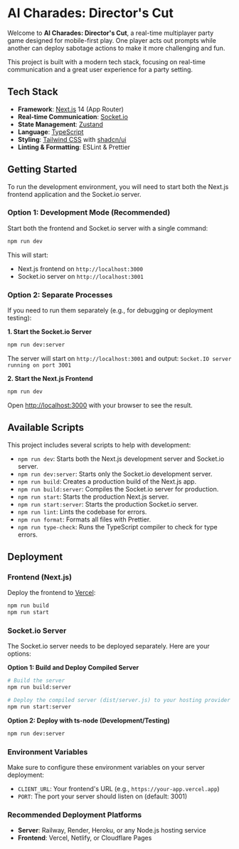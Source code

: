 # AI Charades: Director's Cut

Welcome to **AI Charades: Director's Cut**, a real-time multiplayer party game designed for mobile-first play. One player acts out prompts while another can deploy sabotage actions to make it more challenging and fun.

This project is built with a modern tech stack, focusing on real-time communication and a great user experience for a party setting.

## Tech Stack

- **Framework**: [Next.js](https://nextjs.org/) 14 (App Router)
- **Real-time Communication**: [Socket.io](https://socket.io/)
- **State Management**: [Zustand](https://github.com/pmndrs/zustand)
- **Language**: [TypeScript](https://www.typescriptlang.org/)
- **Styling**: [Tailwind CSS](https://tailwindcss.com/) with [shadcn/ui](https://ui.shadcn.com/)
- **Linting & Formatting**: ESLint & Prettier

## Getting Started

To run the development environment, you will need to start both the Next.js frontend application and the Socket.io server.

### Option 1: Development Mode (Recommended)

Start both the frontend and Socket.io server with a single command:

```bash
npm run dev
```

This will start:

- Next.js frontend on `http://localhost:3000`
- Socket.io server on `http://localhost:3001`

### Option 2: Separate Processes

If you need to run them separately (e.g., for debugging or deployment testing):

**1. Start the Socket.io Server**

```bash
npm run dev:server
```

The server will start on `http://localhost:3001` and output: `Socket.IO server running on port 3001`

**2. Start the Next.js Frontend**

```bash
npm run dev
```

Open [http://localhost:3000](http://localhost:3000) with your browser to see the result.

## Available Scripts

This project includes several scripts to help with development:

- `npm run dev`: Starts both the Next.js development server and Socket.io server.
- `npm run dev:server`: Starts only the Socket.io development server.
- `npm run build`: Creates a production build of the Next.js app.
- `npm run build:server`: Compiles the Socket.io server for production.
- `npm run start`: Starts the production Next.js server.
- `npm run start:server`: Starts the production Socket.io server.
- `npm run lint`: Lints the codebase for errors.
- `npm run format`: Formats all files with Prettier.
- `npm run type-check`: Runs the TypeScript compiler to check for type errors.

## Deployment

### Frontend (Next.js)

Deploy the frontend to [Vercel](https://vercel.com/new):

```bash
npm run build
npm run start
```

### Socket.io Server

The Socket.io server needs to be deployed separately. Here are your options:

**Option 1: Build and Deploy Compiled Server**

```bash
# Build the server
npm run build:server

# Deploy the compiled server (dist/server.js) to your hosting provider
npm run start:server
```

**Option 2: Deploy with ts-node (Development/Testing)**

```bash
npm run dev:server
```

### Environment Variables

Make sure to configure these environment variables on your server deployment:

- `CLIENT_URL`: Your frontend's URL (e.g., `https://your-app.vercel.app`)
- `PORT`: The port your server should listen on (default: 3001)

### Recommended Deployment Platforms

- **Server**: Railway, Render, Heroku, or any Node.js hosting service
- **Frontend**: Vercel, Netlify, or Cloudflare Pages
